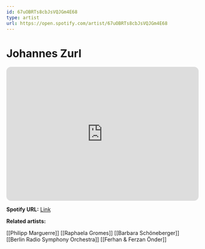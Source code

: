 ```yaml
---
id: 67uOBRTs8cbJsVQJGm4E68
type: artist
url: https://open.spotify.com/artist/67uOBRTs8cbJsVQJGm4E68
---
```

# Johannes Zurl

<iframe style="border-radius:12px" src="https://open.spotify.com/embed/artist/67uOBRTs8cbJsVQJGm4E68" width="100%" height="352" frameBorder="0" allowfullscreen="" allow="autoplay; clipboard-write; encrypted-media; fullscreen; picture-in-picture" loading="lazy"></iframe>

**Spotify URL:** [Link](https://open.spotify.com/artist/67uOBRTs8cbJsVQJGm4E68)

**Related artists:**

[[Philipp Marguerre]]
[[Raphaela Gromes]]
[[Barbara Schöneberger]]
[[Berlin Radio Symphony Orchestra]]
[[Ferhan & Ferzan Önder]]
